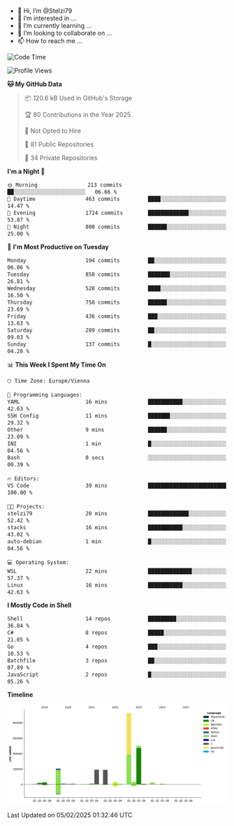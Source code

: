 - 👋 Hi, I’m @Stelzi79
- 👀 I’m interested in ...
- 🌱 I’m currently learning ...
- 💞️ I’m looking to collaborate on ...
- 📫 How to reach me ...

<!--START_SECTION:waka-->
![Code Time](http://img.shields.io/badge/Code%20Time-1%2C118%20hrs%209%20mins-blue)

![Profile Views](http://img.shields.io/badge/Profile%20Views-1-blue)

**🐱 My GitHub Data** 

> 📦 120.6 kB Used in GitHub's Storage 
 > 
> 🏆 80 Contributions in the Year 2025
 > 
> 🚫 Not Opted to Hire
 > 
> 📜 81 Public Repositories 
 > 
> 🔑 34 Private Repositories 
 > 
**I'm a Night 🦉** 

```text
🌞 Morning                213 commits         ██░░░░░░░░░░░░░░░░░░░░░░░   06.66 % 
🌆 Daytime                463 commits         ████░░░░░░░░░░░░░░░░░░░░░   14.47 % 
🌃 Evening                1724 commits        █████████████░░░░░░░░░░░░   53.87 % 
🌙 Night                  800 commits         ██████░░░░░░░░░░░░░░░░░░░   25.00 % 
```
📅 **I'm Most Productive on Tuesday** 

```text
Monday                   194 commits         ██░░░░░░░░░░░░░░░░░░░░░░░   06.06 % 
Tuesday                  858 commits         ███████░░░░░░░░░░░░░░░░░░   26.81 % 
Wednesday                528 commits         ████░░░░░░░░░░░░░░░░░░░░░   16.50 % 
Thursday                 758 commits         ██████░░░░░░░░░░░░░░░░░░░   23.69 % 
Friday                   436 commits         ███░░░░░░░░░░░░░░░░░░░░░░   13.63 % 
Saturday                 289 commits         ██░░░░░░░░░░░░░░░░░░░░░░░   09.03 % 
Sunday                   137 commits         █░░░░░░░░░░░░░░░░░░░░░░░░   04.28 % 
```


📊 **This Week I Spent My Time On** 

```text
🕑︎ Time Zone: Europe/Vienna

💬 Programming Languages: 
YAML                     16 mins             ███████████░░░░░░░░░░░░░░   42.63 % 
SSH Config               11 mins             ███████░░░░░░░░░░░░░░░░░░   29.32 % 
Other                    9 mins              ██████░░░░░░░░░░░░░░░░░░░   23.09 % 
INI                      1 min               █░░░░░░░░░░░░░░░░░░░░░░░░   04.56 % 
Bash                     0 secs              ░░░░░░░░░░░░░░░░░░░░░░░░░   00.39 % 

🔥 Editors: 
VS Code                  39 mins             █████████████████████████   100.00 % 

🐱‍💻 Projects: 
stelzi79                 20 mins             █████████████░░░░░░░░░░░░   52.42 % 
stacks                   16 mins             ███████████░░░░░░░░░░░░░░   43.02 % 
auto-debian              1 min               █░░░░░░░░░░░░░░░░░░░░░░░░   04.56 % 

💻 Operating System: 
WSL                      22 mins             ██████████████░░░░░░░░░░░   57.37 % 
Linux                    16 mins             ███████████░░░░░░░░░░░░░░   42.63 % 
```

**I Mostly Code in Shell** 

```text
Shell                    14 repos            █████████░░░░░░░░░░░░░░░░   36.84 % 
C#                       8 repos             █████░░░░░░░░░░░░░░░░░░░░   21.05 % 
Go                       4 repos             ███░░░░░░░░░░░░░░░░░░░░░░   10.53 % 
Batchfile                3 repos             ██░░░░░░░░░░░░░░░░░░░░░░░   07.89 % 
JavaScript               2 repos             █░░░░░░░░░░░░░░░░░░░░░░░░   05.26 % 
```



**Timeline**

![Lines of Code chart](https://raw.githubusercontent.com/Stelzi79/Stelzi79/main/assets/bar_graph.png)


 Last Updated on 05/02/2025 01:32:46 UTC
<!--END_SECTION:waka-->

<!---
Stelzi79/Stelzi79 is a ✨ special ✨ repository because its `README.md` (this file) appears on your GitHub profile.
You can click the Preview link to take a look at your changes.
--->

